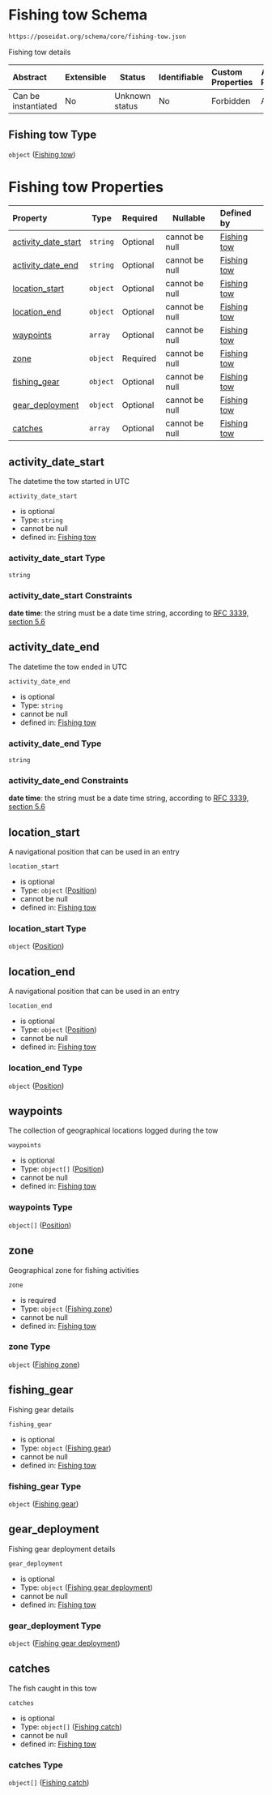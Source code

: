 # Fishing tow Schema

```txt
https://poseidat.org/schema/core/fishing-tow.json
```

Fishing tow details


| Abstract            | Extensible | Status         | Identifiable | Custom Properties | Additional Properties | Access Restrictions | Defined In                                                               |
| :------------------ | ---------- | -------------- | ------------ | :---------------- | --------------------- | ------------------- | ------------------------------------------------------------------------ |
| Can be instantiated | No         | Unknown status | No           | Forbidden         | Allowed               | none                | [fishing-tow.json](schemas/core/fishing-tow.json "open original schema") |

## Fishing tow Type

`object` ([Fishing tow](fishing-tow.md))

# Fishing tow Properties

| Property                                    | Type     | Required | Nullable       | Defined by                                                                                                                                                        |
| :------------------------------------------ | -------- | -------- | -------------- | :---------------------------------------------------------------------------------------------------------------------------------------------------------------- |
| [activity_date_start](#activity_date_start) | `string` | Optional | cannot be null | [Fishing tow](fishing-tow-properties-activity_date_start.md "https&#x3A;//poseidat.org/schema/core/fishing-tow.json#/properties/activity_date_start")             |
| [activity_date_end](#activity_date_end)     | `string` | Optional | cannot be null | [Fishing tow](fishing-tow-properties-activity_date_end.md "https&#x3A;//poseidat.org/schema/core/fishing-tow.json#/properties/activity_date_end")                 |
| [location_start](#location_start)           | `object` | Optional | cannot be null | [Fishing tow](trip-entry-properties-position.md "https&#x3A;//poseidat.org/schema/core/measurement/position.json#/properties/location_start")                     |
| [location_end](#location_end)               | `object` | Optional | cannot be null | [Fishing tow](trip-entry-properties-position.md "https&#x3A;//poseidat.org/schema/core/measurement/position.json#/properties/location_end")                       |
| [waypoints](#waypoints)                     | `array`  | Optional | cannot be null | [Fishing tow](fishing-tow-properties-waypoints.md "https&#x3A;//poseidat.org/schema/core/fishing-tow.json#/properties/waypoints")                                 |
| [zone](#zone)                               | `object` | Required | cannot be null | [Fishing tow](fishing-tow-properties-fishing-zone.md "https&#x3A;//poseidat.org/schema/core/fishing-zone.json#/properties/zone")                                  |
| [fishing_gear](#fishing_gear)               | `object` | Optional | cannot be null | [Fishing tow](departure-properties-gear-on-board-fishing-gear.md "https&#x3A;//poseidat.org/schema/core/fishing-gear.json#/properties/fishing_gear")              |
| [gear_deployment](#gear_deployment)         | `object` | Optional | cannot be null | [Fishing tow](fishing-tow-properties-fishing-gear-deployment.md "https&#x3A;//poseidat.org/schema/core/fishing-gear-deployment.json#/properties/gear_deployment") |
| [catches](#catches)                         | `array`  | Optional | cannot be null | [Fishing tow](fishing-tow-properties-caught-fish.md "https&#x3A;//poseidat.org/schema/core/fishing-tow.json#/properties/catches")                                 |

## activity_date_start

The datetime the tow started in UTC


`activity_date_start`

-   is optional
-   Type: `string`
-   cannot be null
-   defined in: [Fishing tow](fishing-tow-properties-activity_date_start.md "https&#x3A;//poseidat.org/schema/core/fishing-tow.json#/properties/activity_date_start")

### activity_date_start Type

`string`

### activity_date_start Constraints

**date time**: the string must be a date time string, according to [RFC 3339, section 5.6](https://tools.ietf.org/html/rfc3339 "check the specification")

## activity_date_end

The datetime the tow ended in UTC


`activity_date_end`

-   is optional
-   Type: `string`
-   cannot be null
-   defined in: [Fishing tow](fishing-tow-properties-activity_date_end.md "https&#x3A;//poseidat.org/schema/core/fishing-tow.json#/properties/activity_date_end")

### activity_date_end Type

`string`

### activity_date_end Constraints

**date time**: the string must be a date time string, according to [RFC 3339, section 5.6](https://tools.ietf.org/html/rfc3339 "check the specification")

## location_start

A navigational position that can be used in an entry


`location_start`

-   is optional
-   Type: `object` ([Position](trip-entry-properties-position.md))
-   cannot be null
-   defined in: [Fishing tow](trip-entry-properties-position.md "https&#x3A;//poseidat.org/schema/core/measurement/position.json#/properties/location_start")

### location_start Type

`object` ([Position](trip-entry-properties-position.md))

## location_end

A navigational position that can be used in an entry


`location_end`

-   is optional
-   Type: `object` ([Position](trip-entry-properties-position.md))
-   cannot be null
-   defined in: [Fishing tow](trip-entry-properties-position.md "https&#x3A;//poseidat.org/schema/core/measurement/position.json#/properties/location_end")

### location_end Type

`object` ([Position](trip-entry-properties-position.md))

## waypoints

The collection of geographical locations logged during the tow


`waypoints`

-   is optional
-   Type: `object[]` ([Position](trip-entry-properties-position.md))
-   cannot be null
-   defined in: [Fishing tow](fishing-tow-properties-waypoints.md "https&#x3A;//poseidat.org/schema/core/fishing-tow.json#/properties/waypoints")

### waypoints Type

`object[]` ([Position](trip-entry-properties-position.md))

## zone

Geographical zone for fishing activities


`zone`

-   is required
-   Type: `object` ([Fishing zone](fishing-tow-properties-fishing-zone.md))
-   cannot be null
-   defined in: [Fishing tow](fishing-tow-properties-fishing-zone.md "https&#x3A;//poseidat.org/schema/core/fishing-zone.json#/properties/zone")

### zone Type

`object` ([Fishing zone](fishing-tow-properties-fishing-zone.md))

## fishing_gear

Fishing gear details


`fishing_gear`

-   is optional
-   Type: `object` ([Fishing gear](departure-properties-gear-on-board-fishing-gear.md))
-   cannot be null
-   defined in: [Fishing tow](departure-properties-gear-on-board-fishing-gear.md "https&#x3A;//poseidat.org/schema/core/fishing-gear.json#/properties/fishing_gear")

### fishing_gear Type

`object` ([Fishing gear](departure-properties-gear-on-board-fishing-gear.md))

## gear_deployment

Fishing gear deployment details


`gear_deployment`

-   is optional
-   Type: `object` ([Fishing gear deployment](fishing-tow-properties-fishing-gear-deployment.md))
-   cannot be null
-   defined in: [Fishing tow](fishing-tow-properties-fishing-gear-deployment.md "https&#x3A;//poseidat.org/schema/core/fishing-gear-deployment.json#/properties/gear_deployment")

### gear_deployment Type

`object` ([Fishing gear deployment](fishing-tow-properties-fishing-gear-deployment.md))

## catches

The fish caught in this tow


`catches`

-   is optional
-   Type: `object[]` ([Fishing catch](arrival-properties-catch-on-board-fishing-catch.md))
-   cannot be null
-   defined in: [Fishing tow](fishing-tow-properties-caught-fish.md "https&#x3A;//poseidat.org/schema/core/fishing-tow.json#/properties/catches")

### catches Type

`object[]` ([Fishing catch](arrival-properties-catch-on-board-fishing-catch.md))
